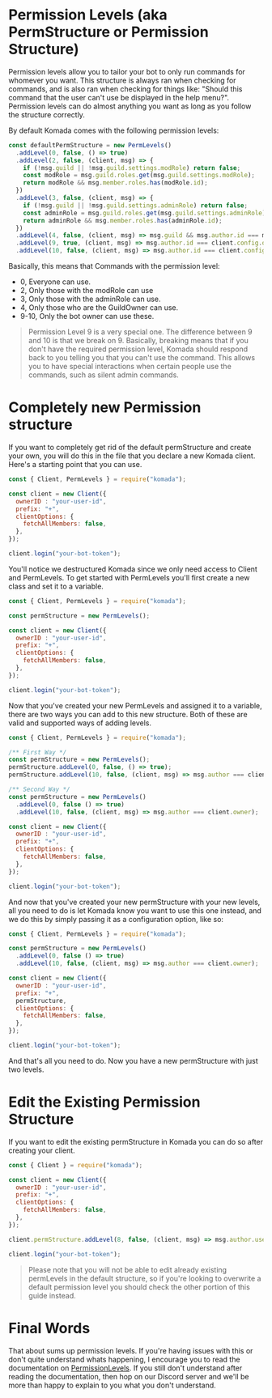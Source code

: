 # Permission Levels (aka PermStructure or Permission Structure)

Permission levels allow you to tailor your bot to only run commands for whomever you want. This structure is always ran when checking for commands, and is also ran when checking for things like: "Should this command that the user can't use be displayed
in the help menu?". Permission levels can do almost anything you want as long as you follow the structure correctly.

By default Komada comes with the following permission levels:

```js
const defaultPermStructure = new PermLevels()
  .addLevel(0, false, () => true)
  .addLevel(2, false, (client, msg) => {
    if (!msg.guild || !msg.guild.settings.modRole) return false;
    const modRole = msg.guild.roles.get(msg.guild.settings.modRole);
    return modRole && msg.member.roles.has(modRole.id);
  })
  .addLevel(3, false, (client, msg) => {
    if (!msg.guild || !msg.guild.settings.adminRole) return false;
    const adminRole = msg.guild.roles.get(msg.guild.settings.adminRole);
    return adminRole && msg.member.roles.has(adminRole.id);
  })
  .addLevel(4, false, (client, msg) => msg.guild && msg.author.id === msg.guild.owner.id)
  .addLevel(9, true, (client, msg) => msg.author.id === client.config.ownerID)
  .addLevel(10, false, (client, msg) => msg.author.id === client.config.ownerID);
  ```

  Basically, this means that Commands with the permission level:
  - 0, Everyone can use.
  - 2, Only those with the modRole can use
  - 3, Only those with the adminRole can use.
  - 4, Only those who are the GuildOwner can use.
  - 9-10, Only the bot owner can use these.

  > Permission Level 9 is a very special one. The difference between 9 and 10 is that we break on 9. Basically, breaking means that if you don't have the required permission level, Komada should respond back to you telling you that you can't use the command.
  > This allows you to have special interactions when certain people use the commands, such as silent admin commands.

# Completely new Permission structure
If you want to completely get rid of the default permStructure and create your own, you will do this in the file that you declare a new Komada client. Here's a starting point that you can use.
```js
const { Client, PermLevels } = require("komada");

const client = new Client({
  ownerID : "your-user-id",
  prefix: "+",
  clientOptions: {
    fetchAllMembers: false,
  },
});

client.login("your-bot-token");
```

You'll notice we destructured Komada since we only need access to Client and PermLevels. To get started with PermLevels you'll first create a new class and set it to a variable.
```js
const { Client, PermLevels } = require("komada");

const permStructure = new PermLevels();

const client = new Client({
  ownerID : "your-user-id",
  prefix: "+",
  clientOptions: {
    fetchAllMembers: false,
  },
});

client.login("your-bot-token");
```

Now that you've created your new PermLevels and assigned it to a variable, there are two ways you can add to this new structure. Both of these are valid and supported ways of adding levels.

```js
const { Client, PermLevels } = require("komada");

/** First Way */
const permStructure = new PermLevels();
permStructure.addLevel(0, false, () => true);
permStructure.addLevel(10, false, (client, msg) => msg.author === client.owner);

/** Second Way */
const permStructure = new PermLevels()
  .addLevel(0, false () => true)
  .addLevel(10, false, (client, msg) => msg.author === client.owner);

const client = new Client({
  ownerID : "your-user-id",
  prefix: "+",
  clientOptions: {
    fetchAllMembers: false,
  },
});

client.login("your-bot-token");
```

And now that you've created your new permStructure with your new levels, all you need to do is let Komada know you want to use this one instead, and we do this by simply passing it as a configuration option, like so:
```js
const { Client, PermLevels } = require("komada");

const permStructure = new PermLevels()
  .addLevel(0, false () => true)
  .addLevel(10, false, (client, msg) => msg.author === client.owner);

const client = new Client({
  ownerID : "your-user-id",
  prefix: "+",
  permStructure,
  clientOptions: {
    fetchAllMembers: false,
  },
});

client.login("your-bot-token");
```

And that's all you need to do. Now you have a new permStructure with just two levels.

# Edit the Existing Permission Structure
If you want to edit the existing permStructure in Komada you can do so after creating your client.

```js
const { Client } = require("komada");

const client = new Client({
  ownerID : "your-user-id",
  prefix: "+",
  clientOptions: {
    fetchAllMembers: false,
  },
});

client.permStructure.addLevel(8, false, (client, msg) => msg.author.username === "Faith");

client.login("your-bot-token");
```

> Please note that you will not be able to edit already existing permLevels in the default structure, so if you're looking to overwrite a default permission level you should check the other portion of this guide instead.

# Final Words
That about sums up permission levels. If you're having issues with this or don't quite understand whats happening, I encourage you to read the documentation on [PermissionLevels](https://dirigeants.github.io/komada/PermissionLevels.html). If you still don't understand after reading the documentation, then hop on our Discord server and we'll be more than happy to explain to you what you don't understand.
